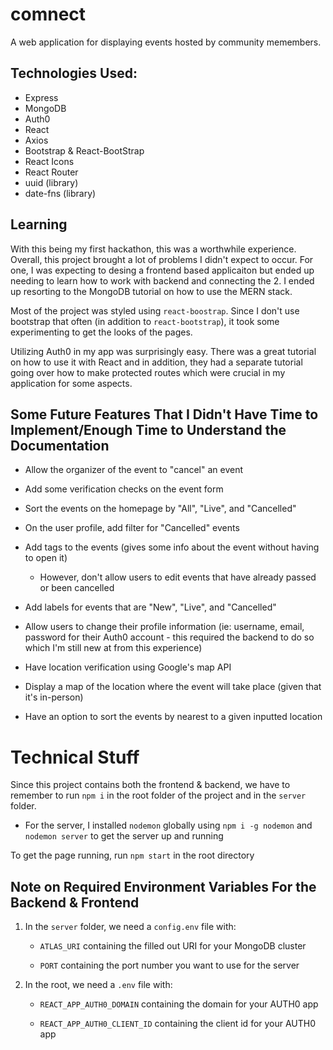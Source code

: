 # comnect

A web application for displaying events hosted by community memembers.

## Technologies Used:

- Express
- MongoDB
- Auth0
- React
- Axios
- Bootstrap & React-BootStrap
- React Icons
- React Router
- uuid (library)
- date-fns (library)

## Learning

With this being my first hackathon, this was a worthwhile experience. Overall, this project brought a lot of problems I didn't expect to occur. For one, I was expecting to desing a frontend based applicaiton but ended up needing to learn how to work with backend and connecting the 2. I ended up resorting to the MongoDB tutorial on how to use the MERN stack.

Most of the project was styled using `react-boostrap`. Since I don't use bootstrap that often (in addition to `react-bootstrap`), it took some experimenting to get the looks of the pages.

Utilizing Auth0 in my app was surprisingly easy. There was a great tutorial on how to use it with React and in addition, they had a separate tutorial going over how to make protected routes which were crucial in my application for some aspects.

## Some Future Features That I Didn't Have Time to Implement/Enough Time to Understand the Documentation

- Allow the organizer of the event to "cancel" an event
- Add some verification checks on the event form
- Sort the events on the homepage by "All", "Live", and "Cancelled"
- On the user profile, add filter for "Cancelled" events
- Add tags to the events (gives some info about the event without having to open it)

  - However, don't allow users to edit events that have already passed or been cancelled

- Add labels for events that are "New", "Live", and "Cancelled"
- Allow users to change their profile information (ie: username, email, password for their Auth0 account - this required the backend to do so which I'm still new at from this experience)
- Have location verification using Google's map API
- Display a map of the location where the event will take place (given that it's in-person)
- Have an option to sort the events by nearest to a given inputted location

# Technical Stuff

Since this project contains both the frontend & backend, we have to remember to run `npm i` in the root folder of the project and in the `server` folder.

- For the server, I installed `nodemon` globally using `npm i -g nodemon` and `nodemon server` to get the server up and running

To get the page running, run `npm start` in the root directory

## Note on Required Environment Variables For the Backend & Frontend

1. In the `server` folder, we need a `config.env` file with:

   - `ATLAS_URI` containing the filled out URI for your MongoDB cluster

   - `PORT` containing the port number you want to use for the server

2. In the root, we need a `.env` file with:

   - `REACT_APP_AUTH0_DOMAIN` containing the domain for your AUTH0 app

   - `REACT_APP_AUTH0_CLIENT_ID` containing the client id for your AUTH0 app
